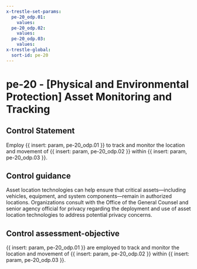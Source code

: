 ```yaml
---
x-trestle-set-params:
  pe-20_odp.01:
    values:
  pe-20_odp.02:
    values:
  pe-20_odp.03:
    values:
x-trestle-global:
  sort-id: pe-20
---
```


# pe-20 - \[Physical and Environmental Protection\] Asset Monitoring and Tracking

## Control Statement

Employ {{ insert: param, pe-20_odp.01 }} to track and monitor the location and movement of {{ insert: param, pe-20_odp.02 }} within {{ insert: param, pe-20_odp.03 }}.

## Control guidance

Asset location technologies can help ensure that critical assets—including vehicles, equipment, and system components—remain in authorized locations. Organizations consult with the Office of the General Counsel and senior agency official for privacy regarding the deployment and use of asset location technologies to address potential privacy concerns.

## Control assessment-objective

{{ insert: param, pe-20_odp.01 }} are employed to track and monitor the location and movement of {{ insert: param, pe-20_odp.02 }} within {{ insert: param, pe-20_odp.03 }}.
